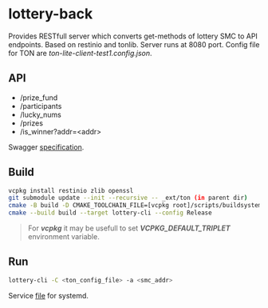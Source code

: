 # lottery-back

Provides RESTfull server which converts get-methods of lottery SMC to API endpoints. Based on restinio and tonlib. Server runs at 8080 port. Config file for TON are *ton-lite-client-test1.config.json*.

## API

- /prize_fund
- /participants
- /lucky_nums
- /prizes
- /is_winner?addr=\<addr>

Swagger [specification](lottery-back_oas2.yml).

## Build

```sh
vcpkg install restinio zlib openssl
git submodule update --init --recursive -- _ext/ton (in parent dir)
cmake -B build -D CMAKE_TOOLCHAIN_FILE=[vcpkg root]/scripts/buildsystems/vcpkg.cmake .
cmake --build build --target lottery-cli --config Release
```

> For ***vcpkg*** it may be usefull to set ***VCPKG_DEFAULT_TRIPLET*** environment variable.

## Run

```sh
lottery-cli -C <ton_config_file> -a <smc_addr>
```

Service [file](_misc/lottery.service) for systemd.
